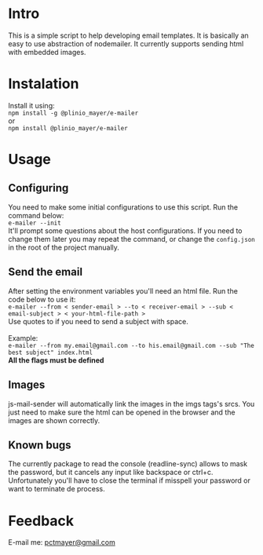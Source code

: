 # Intro
This is a simple script to help developing email templates. It is basically an easy to use abstraction of nodemailer. It currently supports sending html with embedded images.

# Instalation
Install it using:\
`npm install -g @plinio_mayer/e-mailer`\
or\
`npm install @plinio_mayer/e-mailer`

# Usage

## Configuring
You need to make some initial configurations to use this script. Run the command below:\
`e-mailer --init`\
It'll prompt some questions about the host configurations. If you need to change them later you may repeat the command, or change the `config.json` in the root of the project manually.

## Send the email
After setting the environment variables you'll need an html file. Run the code below to use it:\
`e-mailer --from < sender-email > --to < receiver-email > --sub < email-subject > < your-html-file-path >`\
Use quotes to if you need to send a subject with space.\
\
Example:\
`e-mailer --from my.email@gmail.com --to his.email@gmail.com --sub "The best subject" index.html`\
**All the flags must be defined**

## Images
js-mail-sender will automatically link the images in the imgs tags's srcs. You just need to make sure the html can be opened in the browser and the images are shown correctly.

## Known bugs
The currently package to read the console (readline-sync) allows to mask the password, but it cancels any input like backspace or ctrl+c. Unfortunately you'll have to close the terminal if misspell your password or want to terminate de process.

# Feedback
E-mail me: pctmayer@gmail.com

